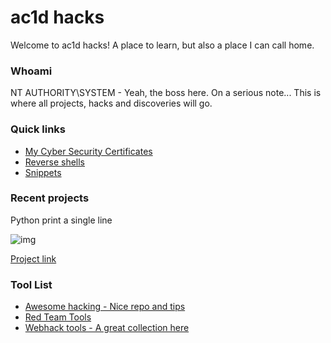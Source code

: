 # ac1d hacks




Welcome to ac1d hacks! A place to learn, but also a place I can call home. 

### Whoami
NT AUTHORITY\SYSTEM - Yeah, the boss here. On a serious note... This is where all projects, hacks and discoveries will go.



### Quick links
* [My Cyber Security Certificates](https://assassinukg.github.io/ac1d/certs/)
* [Reverse shells](https://assassinukg.github.io/ac1d/content/)
* [Snippets](https://assassinukg.github.io/ac1d/snippets/index.md)

### Recent projects

Python print a single line

![img](https://camo.githubusercontent.com/33e9dc88b16feacc7e6d9defc9643fd068484c2c/68747470733a2f2f692e6962622e636f2f78586e4e4d76352f657a6769662d636f6d2d6769662d6d616b65722e676966)

[Project link](https://github.com/AssassinUKG/PythonPrintSameLine)



### Tool List
* [Awesome hacking - Nice repo and tips](https://github.com/Hack-with-Github/Awesome-Hacking)
* [Red Team Tools](https://github.com/yeyintminthuhtut/Awesome-Red-Teaming)
* [Webhack tools - A great collection here](https://github.com/hahwul/WebHackersWeapons)


